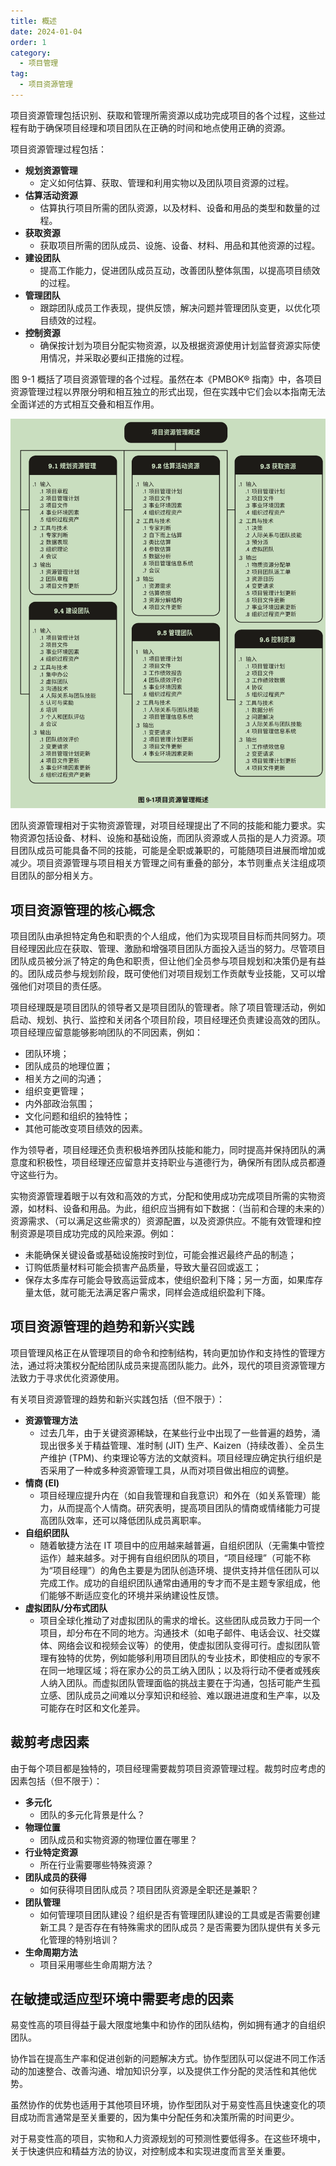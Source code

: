 ```yaml
---
title: 概述
date: 2024-01-04
order: 1
category:
  - 项目管理
tag:
  - 项目资源管理
---
```


项目资源管理包括识别、获取和管理所需资源以成功完成项目的各个过程，这些过程有助于确保项目经理和项目团队在正确的时间和地点使用正确的资源。

项目资源管理过程包括：

* **规划资源管理** 
  * 定义如何估算、获取、管理和利用实物以及团队项目资源的过程。
* **估算活动资源** 
  * 估算执行项目所需的团队资源，以及材料、设备和用品的类型和数量的过程。
* **获取资源** 
  * 获取项目所需的团队成员、设施、设备、材料、用品和其他资源的过程。
* **建设团队**
  * 提高工作能力，促进团队成员互动，改善团队整体氛围，以提高项目绩效的过程。
* **管理团队**
  * 跟踪团队成员工作表现，提供反馈，解决问题并管理团队变更，以优化项目绩效的过程。
* **控制资源**
  * 确保按计划为项目分配实物资源，以及根据资源使用计划监督资源实际使用情况，并采取必要纠正措施的过程。

图 9-1 概括了项目资源管理的各个过程。虽然在本《PMBOK® 指南》中，各项目资源管理过程以界限分明和相互独立的形式出现，但在实践中它们会以本指南无法全面详述的方式相互交叠和相互作用。

![image-20240217132101242](https://raw.githubusercontent.com/GodX-18/picBed/main/image-20240217132101242.png)

团队资源管理相对于实物资源管理，对项目经理提出了不同的技能和能力要求。实物资源包括设备、材料、设施和基础设施，而团队资源或人员指的是人力资源。项目团队成员可能具备不同的技能，可能是全职或兼职的，可能随项目进展而增加或减少。项目资源管理与项目相关方管理之间有重叠的部分，本节则重点关注组成项目团队的部分相关方。

## 项目资源管理的核心概念

项目团队由承担特定角色和职责的个人组成，他们为实现项目目标而共同努力。项目经理因此应在获取、管理、激励和增强项目团队方面投入适当的努力。尽管项目团队成员被分派了特定的角色和职责，但让他们全员参与项目规划和决策仍是有益的。团队成员参与规划阶段，既可使他们对项目规划工作贡献专业技能，又可以增强他们对项目的责任感。

项目经理既是项目团队的领导者又是项目团队的管理者。除了项目管理活动，例如启动、规划、执行、监控和关闭各个项目阶段，项目经理还负责建设高效的团队。项目经理应留意能够影响团队的不同因素，例如：

* 团队环境；
* 团队成员的地理位置；
* 相关方之间的沟通；
* 组织变更管理；
* 内外部政治氛围；
* 文化问题和组织的独特性；
* 其他可能改变项目绩效的因素。

作为领导者，项目经理还负责积极培养团队技能和能力，同时提高并保持团队的满意度和积极性，项目经理还应留意并支持职业与道德行为，确保所有团队成员都遵守这些行为。

实物资源管理着眼于以有效和高效的方式，分配和使用成功完成项目所需的实物资源，如材料、设备和用品。为此，组织应当拥有如下数据：（当前和合理的未来的）资源需求、（可以满足这些需求的）资源配置，以及资源供应。不能有效管理和控制资源是项目成功完成的风险来源。例如：

* 未能确保关键设备或基础设施按时到位，可能会推迟最终产品的制造； 
* 订购低质量材料可能会损害产品质量，导致大量召回或返工；
* 保存太多库存可能会导致高运营成本，使组织盈利下降；另一方面，如果库存量太低，就可能无法满足客户需求，同样会造成组织盈利下降。

## 项目资源管理的趋势和新兴实践

项目管理风格正在从管理项目的命令和控制结构，转向更加协作和支持性的管理方法，通过将决策权分配给团队成员来提高团队能力。此外，现代的项目资源管理方法致力于寻求优化资源使用。

有关项目资源管理的趋势和新兴实践包括（但不限于）：

* **资源管理方法**
  * 过去几年，由于关键资源稀缺，在某些行业中出现了一些普遍的趋势，涌现出很多关于精益管理、准时制 (JIT) 生产、Kaizen（持续改善）、全员生产维护 (TPM)、约束理论等方法的文献资料。项目经理应确定执行组织是否采用了一种或多种资源管理工具，从而对项目做出相应的调整。
* **情商 (EI)**
  * 项目经理应提升内在（如自我管理和自我意识）和外在（如关系管理）能力，从而提高个人情商。研究表明，提高项目团队的情商或情绪能力可提高团队效率，还可以降低团队成员离职率。
* **自组织团队**
  * 随着敏捷方法在 IT 项目中的应用越来越普遍，自组织团队（无需集中管控运作）越来越多。对于拥有自组织团队的项目，“项目经理”（可能不称为“项目经理”）的角色主要是为团队创造环境、提供支持并信任团队可以完成工作。成功的自组织团队通常由通用的专才而不是主题专家组成，他们能够不断适应变化的环境并采纳建设性反馈。
* **虚拟团队/分布式团队**
  * 项目全球化推动了对虚拟团队的需求的增长。这些团队成员致力于同一个项目，却分布在不同的地方。沟通技术（如电子邮件、电话会议、社交媒体、网络会议和视频会议等）的使用，使虚拟团队变得可行。虚拟团队管理有独特的优势，例如能够利用项目团队的专业技术，即使相应的专家不在同一地理区域；将在家办公的员工纳入团队；以及将行动不便者或残疾人纳入团队。而虚拟团队管理面临的挑战主要在于沟通，包括可能产生孤立感、团队成员之间难以分享知识和经验、难以跟进进度和生产率，以及可能存在时区和文化差异。

## 裁剪考虑因素

由于每个项目都是独特的，项目经理需要裁剪项目资源管理过程。裁剪时应考虑的因素包括（但不限于）：

* **多元化**
  * 团队的多元化背景是什么？
* **物理位置**
  * 团队成员和实物资源的物理位置在哪里？
* **行业特定资源**
  * 所在行业需要哪些特殊资源？
* **团队成员的获得**
  * 如何获得项目团队成员？项目团队资源是全职还是兼职？
* **团队管理**
  * 如何管理项目团队建设？组织是否有管理团队建设的工具或是否需要创建新工具？是否存在有特殊需求的团队成员？是否需要为团队提供有关多元化管理的特别培训？
* **生命周期方法**
  * 项目采用哪些生命周期方法？

## 在敏捷或适应型环境中需要考虑的因素

易变性高的项目得益于最大限度地集中和协作的团队结构，例如拥有通才的自组织团队。

协作旨在提高生产率和促进创新的问题解决方式。协作型团队可以促进不同工作活动的加速整合、改善沟通、增加知识分享，以及提供工作分配的灵活性和其他优势。

虽然协作的优势也适用于其他项目环境，协作型团队对于易变性高且快速变化的项目成功而言通常是至关重要的，因为集中分配任务和决策所需的时间更少。

对于易变性高的项目，实物和人力资源规划的可预测性要低得多。在这些环境中，关于快速供应和精益方法的协议，对控制成本和实现进度而言至关重要。
